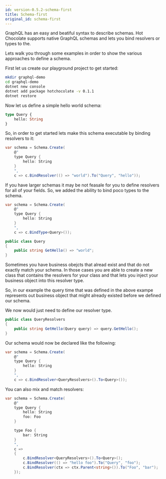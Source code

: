 ```yaml
---
id: version-0.5.2-schema-first
title: Schema-first
original_id: schema-first
---
```


GraphQL has an easy and beatiful syntax to describe schemas. Hot Chocolate supports native GraphQL schemas and lets you bind resolvers or types to the.

Lets walk you through some examples in order to show the various approaches to define a schema.

First let us create our playground project to get started:

```bash
mkdir graphql-demo
cd graphql-demo
dotnet new console  
dotnet add package hotchocolate -v 0.1.1
dotnet restore
```

Now let us define a simple hello world schema:

```graphql
type Query {
    hello: String
}
```

So, in order to get started lets make this schema executable by binding resolvers to it:

```csharp
var schema = Schema.Create(
    @"
    type Query {
        hello: String
    }
    ",
    c => c.BindResolver(() => "world").To("Query", "hello"));
```

If you have larger schemas it may be not feasale for you to define resolvers for all of your fields. 
So, we added the ability to bind poco types to the schema.

```csharp
var schema = Schema.Create(
    @"
    type Query {
        hello: String
    }
    ",
    c => c.BindType<Query>());
```

```csharp
public class Query
{
    public string GetHello() => "world";
}
```

Sometimes you have business obejcts that alread exist and that do not exactly match your schema.
In those cases you are able to create a new class that contains the resolvers for your class and that lets you inject your business object into this resolver type.

So, in our example the query time that was defined in the above exampe represents out business object that might already existed before we defined our schema.

We now would just need to define our resolver type.

```csharp
public class QueryResolvers
{
    public string GetHello(Query query) => query.GetHello();
}
```

Our schema would now be declared like the following:

```csharp
var schema = Schema.Create(
    @"
    type Query {
        hello: String
    }
    ",
    c => c.BindResolver<QueryResolvers>().To<Query>());
```

You can also mix and match resolvers:

```csharp
var schema = Schema.Create(
    @"
    type Query {
        hello: String
        foo: Foo
    }

    type Foo {
        bar: String
    }
    ",
    c =>
    {
        c.BindResolver<QueryResolvers>().To<Query>();
        c.BindResolver(() => "hello foo").To("Query", "foo");
        c.BindResolver(ctx => ctx.Parent<string>()).To("Foo", "bar");
    });
```